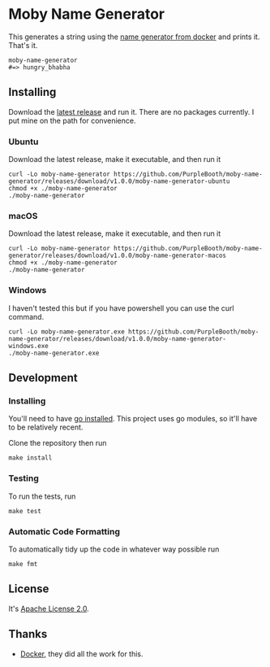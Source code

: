 # Moby Name Generator

This generates a string using the [name generator from docker](https://github.com/moby/moby/blob/master/pkg/namesgenerator/names-generator.go) and prints it. That's it.

```shell
moby-name-generator  
#=> hungry_bhabha
```

## Installing

Download the [latest release](https://github.com/PurpleBooth/moby-name-generator/releases) and run it. There are no packages currently. I put mine on the path for convenience. 

### Ubuntu

Download the latest release, make it executable, and then run it

```shell
curl -Lo moby-name-generator https://github.com/PurpleBooth/moby-name-generator/releases/download/v1.0.0/moby-name-generator-ubuntu
chmod +x ./moby-name-generator
./moby-name-generator
```

### macOS

Download the latest release, make it executable, and then run it

```shell
curl -Lo moby-name-generator https://github.com/PurpleBooth/moby-name-generator/releases/download/v1.0.0/moby-name-generator-macos
chmod +x ./moby-name-generator
./moby-name-generator
```

### Windows

I haven't tested this but if you have powershell you can use the curl command.

```shell
curl -Lo moby-name-generator.exe https://github.com/PurpleBooth/moby-name-generator/releases/download/v1.0.0/moby-name-generator-windows.exe
./moby-name-generator.exe
```

## Development

### Installing

You'll need to have [go installed](https://golang.org/doc/install). This project uses go modules, so it'll have to be relatively recent.

Clone the repository then run

```shell
make install
```

### Testing

To run the tests, run

```shell
make test
```

### Automatic Code Formatting

To automatically tidy up the code in whatever way possible run

```shell
make fmt
```

## License

It's [Apache License 2.0](LICENSE).

## Thanks

* [Docker](https://www.docker.com/), they did all the work for this.